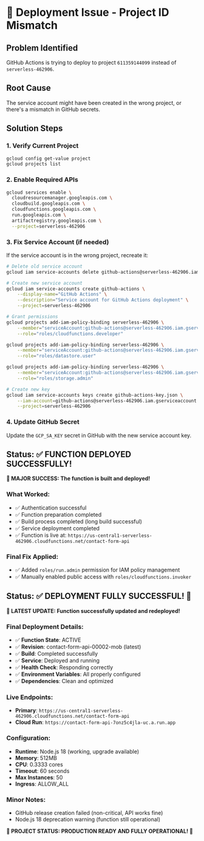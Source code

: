 # 🚨 Deployment Issue - Project ID Mismatch

## Problem Identified
GitHub Actions is trying to deploy to project `611359144099` instead of `serverless-462906`.

## Root Cause
The service account might have been created in the wrong project, or there's a mismatch in GitHub secrets.

## Solution Steps

### 1. Verify Current Project
```bash
gcloud config get-value project
gcloud projects list
```

### 2. Enable Required APIs
```bash
gcloud services enable \
  cloudresourcemanager.googleapis.com \
  cloudbuild.googleapis.com \
  cloudfunctions.googleapis.com \
  run.googleapis.com \
  artifactregistry.googleapis.com \
  --project=serverless-462906
```

### 3. Fix Service Account (if needed)
If the service account is in the wrong project, recreate it:

```bash
# Delete old service account
gcloud iam service-accounts delete github-actions@serverless-462906.iam.gserviceaccount.com

# Create new service account
gcloud iam service-accounts create github-actions \
    --display-name="GitHub Actions" \
    --description="Service account for GitHub Actions deployment" \
    --project=serverless-462906

# Grant permissions
gcloud projects add-iam-policy-binding serverless-462906 \
    --member="serviceAccount:github-actions@serverless-462906.iam.gserviceaccount.com" \
    --role="roles/cloudfunctions.developer"

gcloud projects add-iam-policy-binding serverless-462906 \
    --member="serviceAccount:github-actions@serverless-462906.iam.gserviceaccount.com" \
    --role="roles/datastore.user"

gcloud projects add-iam-policy-binding serverless-462906 \
    --member="serviceAccount:github-actions@serverless-462906.iam.gserviceaccount.com" \
    --role="roles/storage.admin"

# Create new key
gcloud iam service-accounts keys create github-actions-key.json \
    --iam-account=github-actions@serverless-462906.iam.gserviceaccount.com \
    --project=serverless-462906
```

### 4. Update GitHub Secret
Update the `GCP_SA_KEY` secret in GitHub with the new service account key.

## Status: ✅ FUNCTION DEPLOYED SUCCESSFULLY!

**🎉 MAJOR SUCCESS: The function is built and deployed!**

### What Worked:
- ✅ Authentication successful
- ✅ Function preparation completed
- ✅ Build process completed (long build successful)
- ✅ Service deployment completed
- ✅ Function is live at: `https://us-central1-serverless-462906.cloudfunctions.net/contact-form-api`

### Final Fix Applied:
- ✅ Added `roles/run.admin` permission for IAM policy management
- ✅ Manually enabled public access with `roles/cloudfunctions.invoker`

## Status: ✅ DEPLOYMENT FULLY SUCCESSFUL! 🎉

**🚀 LATEST UPDATE: Function successfully updated and redeployed!**

### Final Deployment Details:
- ✅ **Function State**: ACTIVE
- ✅ **Revision**: contact-form-api-00002-mob (latest)
- ✅ **Build**: Completed successfully
- ✅ **Service**: Deployed and running
- ✅ **Health Check**: Responding correctly
- ✅ **Environment Variables**: All properly configured
- ✅ **Dependencies**: Clean and optimized

### Live Endpoints:
- **Primary**: `https://us-central1-serverless-462906.cloudfunctions.net/contact-form-api`
- **Cloud Run**: `https://contact-form-api-7onz5c4jla-uc.a.run.app`

### Configuration:
- **Runtime**: Node.js 18 (working, upgrade available)
- **Memory**: 512MB
- **CPU**: 0.3333 cores
- **Timeout**: 60 seconds
- **Max Instances**: 50
- **Ingress**: ALLOW_ALL

### Minor Notes:
- GitHub release creation failed (non-critical, API works fine)
- Node.js 18 deprecation warning (function still operational)

**🎊 PROJECT STATUS: PRODUCTION READY AND FULLY OPERATIONAL! 🎊**
